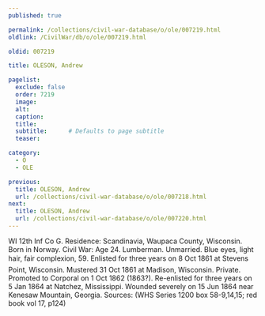 ```yaml
---
published: true

permalink: /collections/civil-war-database/o/ole/007219.html
oldlink: /CivilWar/db/o/ole/007219.html

oldid: 007219

title: OLESON, Andrew

pagelist:
  exclude: false
  order: 7219
  image: 
  alt:
  caption:
  title:
  subtitle:      # Defaults to page subtitle
  teaser:

category: 
  - O 
  - OLE

previous:
  title: OLESON, Andrew
  url: /collections/civil-war-database/o/ole/007218.html  
next:
  title: OLESON, Andrew
  url: /collections/civil-war-database/o/ole/007220.html   
---
```

WI 12th Inf Co G. Residence: Scandinavia, Waupaca County, Wisconsin. Born in Norway. Civil War: Age 24. Lumberman. Unmarried. Blue eyes, light hair, fair complexion, 5&#146;9&#148;. Enlisted for three years on 8 Oct 1861 at Stevens Point, Wisconsin. Mustered 31 Oct 1861 at Madison, Wisconsin. Private. Promoted to Corporal on 1 Oct 1862 (1863?). Re-enlisted for three years on 5 Jan 1864 at Natchez, Mississippi. Wounded severely on 15 Jun 1864 near Kenesaw Mountain, Georgia. Sources: (WHS Series 1200 box 58-9,14,15; red book vol 17, p124)